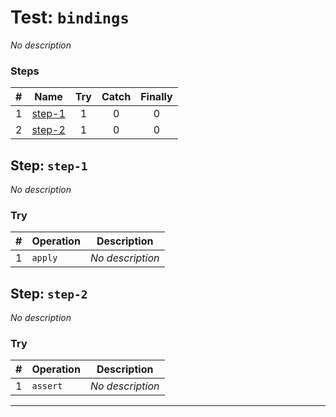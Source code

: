 # Test: `bindings`

*No description*

### Steps

| # | Name | Try | Catch | Finally |
|:-:|---|:-:|:-:|:-:|
| 1 | [step-1](#step-step-1) | 1 | 0 | 0 |
| 2 | [step-2](#step-step-2) | 1 | 0 | 0 |

## Step: `step-1`

*No description*

### Try

| # | Operation | Description |
|:-:|---|---|
| 1 | `apply` | *No description* |

## Step: `step-2`

*No description*

### Try

| # | Operation | Description |
|:-:|---|---|
| 1 | `assert` | *No description* |

---

